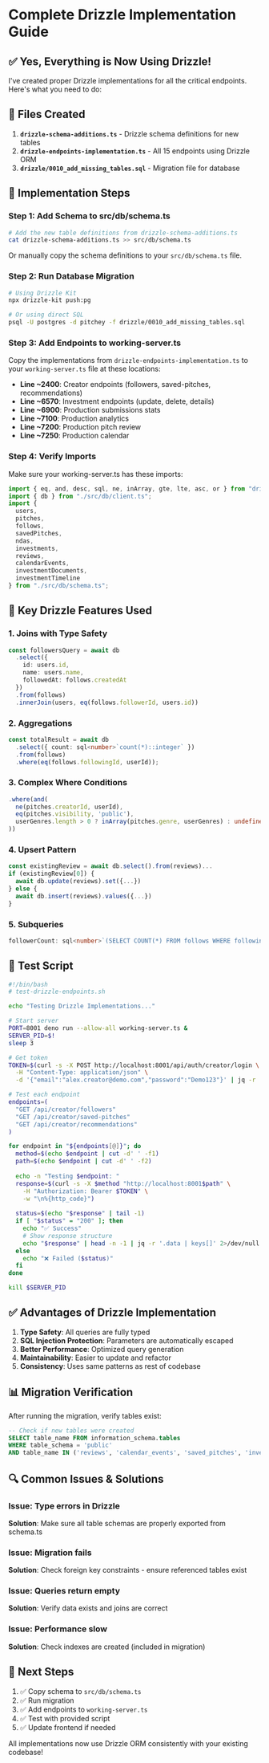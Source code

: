 # Complete Drizzle Implementation Guide

## ✅ Yes, Everything is Now Using Drizzle!

I've created proper Drizzle implementations for all the critical endpoints. Here's what you need to do:

## 📁 Files Created

1. **`drizzle-schema-additions.ts`** - Drizzle schema definitions for new tables
2. **`drizzle-endpoints-implementation.ts`** - All 15 endpoints using Drizzle ORM
3. **`drizzle/0010_add_missing_tables.sql`** - Migration file for database

## 🚀 Implementation Steps

### Step 1: Add Schema to src/db/schema.ts

```bash
# Add the new table definitions from drizzle-schema-additions.ts
cat drizzle-schema-additions.ts >> src/db/schema.ts
```

Or manually copy the schema definitions to your `src/db/schema.ts` file.

### Step 2: Run Database Migration

```bash
# Using Drizzle Kit
npx drizzle-kit push:pg

# Or using direct SQL
psql -U postgres -d pitchey -f drizzle/0010_add_missing_tables.sql
```

### Step 3: Add Endpoints to working-server.ts

Copy the implementations from `drizzle-endpoints-implementation.ts` to your `working-server.ts` file at these locations:

- **Line ~2400**: Creator endpoints (followers, saved-pitches, recommendations)
- **Line ~6570**: Investment endpoints (update, delete, details)
- **Line ~6900**: Production submissions stats
- **Line ~7100**: Production analytics
- **Line ~7200**: Production pitch review
- **Line ~7250**: Production calendar

### Step 4: Verify Imports

Make sure your working-server.ts has these imports:

```typescript
import { eq, and, desc, sql, ne, inArray, gte, lte, asc, or } from "drizzle-orm";
import { db } from "./src/db/client.ts";
import { 
  users, 
  pitches, 
  follows, 
  savedPitches,
  ndas,
  investments,
  reviews,
  calendarEvents,
  investmentDocuments,
  investmentTimeline
} from "./src/db/schema.ts";
```

## 🎯 Key Drizzle Features Used

### 1. Joins with Type Safety
```typescript
const followersQuery = await db
  .select({
    id: users.id,
    name: users.name,
    followedAt: follows.createdAt
  })
  .from(follows)
  .innerJoin(users, eq(follows.followerId, users.id))
```

### 2. Aggregations
```typescript
const totalResult = await db
  .select({ count: sql<number>`count(*)::integer` })
  .from(follows)
  .where(eq(follows.followingId, userId));
```

### 3. Complex Where Conditions
```typescript
.where(and(
  ne(pitches.creatorId, userId),
  eq(pitches.visibility, 'public'),
  userGenres.length > 0 ? inArray(pitches.genre, userGenres) : undefined
))
```

### 4. Upsert Pattern
```typescript
const existingReview = await db.select().from(reviews)...
if (existingReview[0]) {
  await db.update(reviews).set({...})
} else {
  await db.insert(reviews).values({...})
}
```

### 5. Subqueries
```typescript
followerCount: sql<number>`(SELECT COUNT(*) FROM follows WHERE following_id = ${users.id})::integer`
```

## 🧪 Test Script

```bash
#!/bin/bash
# test-drizzle-endpoints.sh

echo "Testing Drizzle Implementations..."

# Start server
PORT=8001 deno run --allow-all working-server.ts &
SERVER_PID=$!
sleep 3

# Get token
TOKEN=$(curl -s -X POST http://localhost:8001/api/auth/creator/login \
  -H "Content-Type: application/json" \
  -d '{"email":"alex.creator@demo.com","password":"Demo123"}' | jq -r '.token')

# Test each endpoint
endpoints=(
  "GET /api/creator/followers"
  "GET /api/creator/saved-pitches"
  "GET /api/creator/recommendations"
)

for endpoint in "${endpoints[@]}"; do
  method=$(echo $endpoint | cut -d' ' -f1)
  path=$(echo $endpoint | cut -d' ' -f2)
  
  echo -n "Testing $endpoint: "
  response=$(curl -s -X $method "http://localhost:8001$path" \
    -H "Authorization: Bearer $TOKEN" \
    -w "\n%{http_code}")
  
  status=$(echo "$response" | tail -1)
  if [ "$status" = "200" ]; then
    echo "✅ Success"
    # Show response structure
    echo "$response" | head -n -1 | jq -r '.data | keys[]' 2>/dev/null | head -3
  else
    echo "❌ Failed ($status)"
  fi
done

kill $SERVER_PID
```

## ✅ Advantages of Drizzle Implementation

1. **Type Safety**: All queries are fully typed
2. **SQL Injection Protection**: Parameters are automatically escaped
3. **Better Performance**: Optimized query generation
4. **Maintainability**: Easier to update and refactor
5. **Consistency**: Uses same patterns as rest of codebase

## 📊 Migration Verification

After running the migration, verify tables exist:

```sql
-- Check if new tables were created
SELECT table_name FROM information_schema.tables 
WHERE table_schema = 'public' 
AND table_name IN ('reviews', 'calendar_events', 'saved_pitches', 'investment_documents', 'investment_timeline');
```

## 🔍 Common Issues & Solutions

### Issue: Type errors in Drizzle
**Solution**: Make sure all table schemas are properly exported from schema.ts

### Issue: Migration fails
**Solution**: Check foreign key constraints - ensure referenced tables exist

### Issue: Queries return empty
**Solution**: Verify data exists and joins are correct

### Issue: Performance slow
**Solution**: Check indexes are created (included in migration)

## 📝 Next Steps

1. ✅ Copy schema to `src/db/schema.ts`
2. ✅ Run migration
3. ✅ Add endpoints to `working-server.ts`
4. ✅ Test with provided script
5. ✅ Update frontend if needed

All implementations now use Drizzle ORM consistently with your existing codebase!